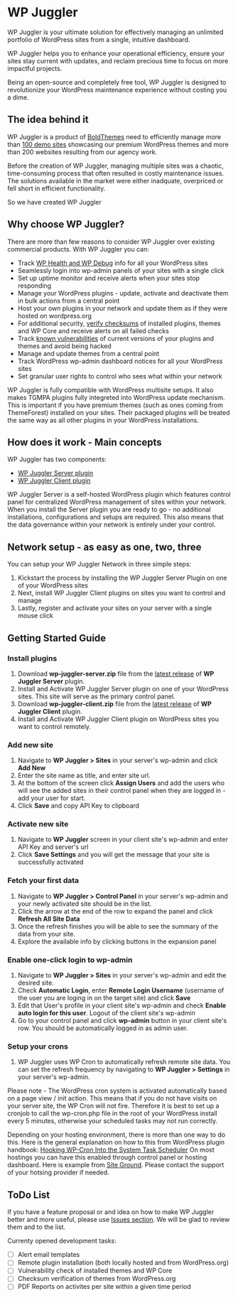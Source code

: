 # WP Juggler #

WP Juggler is your ultimate solution for effectively managing an unlimited portfolio of WordPress sites from a single, intuitive dashboard. 

WP Juggler helps you to enhance your operational efficiency, ensure your sites stay current with updates, and reclaim precious time to focus on more impactful projects. 

Being an open-source and completely free tool, WP Juggler is designed to revolutionize your WordPress maintenance experience without costing you a dime.

## The idea behind it ##

WP Juggler is a product of [BoldThemes](https://bold-themes.com/) need to efficiently manage more than [100 demo sites](https://themeforest.net/user/boldthemes/portfolio) showcasing our premium WordPress themes and more than 200 websites resulting from our agency work.

Before the creation of WP Juggler, managing multiple sites was a chaotic, time-consuming process that often resulted in costly maintenance issues. The solutions available in the market were either inadquate, overpriced or fell short in efficient functionality. 

So we have created WP Juggler

## Why choose WP Juggler? ##

There are more than few reasons to consider WP Juggler over existing commercial products.
With WP Juggler you can:

- Track [WP Health and WP Debug](https://wordpress.org/documentation/article/site-health-screen/) info for all your WordPress sites
- Seamlessly login into wp-admin panels of your sites with a single click
- Set up uptime monitor and receive alerts when your sites stop responding
- Manage your WordPress plugins - update, activate and deactivate them in bulk actions from a central point
- Host your own plugins in your network and update them as if they were hosted on wordpress.org
- For additional security, [verify checksums](https://developer.wordpress.org/cli/commands/plugin/verify-checksums/) of installed plugins, themes and WP Core and receive alerts on all failed checks
- Track [known vulnerabilities](https://www.wpvulnerability.com/) of current versions of your plugins and themes and avoid being hacked
- Manage and update themes from a central point
- Track WordPress wp-admin dashboard notices for all your WordPress sites
- Set granular user rights to control who sees what within your network

WP Juggler is fully compatible with WordPress multisite setups. 
It also makes TGMPA plugins fully integreted into WordPress update mechanism. 
This is important if you have premium themes (such as ones coming from ThemeForest) installed on your sites. Their packaged plugins will be treated the same way as all other plugins in your WordPress installations.

## How does it work - Main concepts ##

WP Juggler has two components:

- [WP Juggler Server plugin](https://github.com/boldthemes/wp-juggler-server)
- [WP Juggler Client plugin](https://github.com/boldthemes/wp-juggler-client)

WP Juggler Server is a self-hosted WordPress plugin which features control panel for centralized WordPress management of sites within your network.
When you install the Server plugin you are ready to go - no additional installations, configurations and setups are required. 
This also means that the data governance within your network is entirely under your control.

## Network setup - as easy as one, two, three ##

You can setup your WP Juggler Network in three simple steps:

1. Kickstart the process by installing the WP Juggler Server Plugin on one of your WordPress sites
2. Next, install WP Juggler Client plugins on sites you want to control and manage
3. Lastly, register and activate your sites on your server with a single mouse click 

## Getting Started Guide ##

### Install plugins ###
1. Download **wp-juggler-server.zip** file from the [latest release](https://github.com/boldthemes/wp-juggler-server/releases/latest) of **WP Juggler Server** plugin.
2. Install and Activate WP Juggler Server plugin on one of your WordPress sites. This site will serve as the primary control panel.
3. Download **wp-juggler-client.zip** file from the [latest release](https://github.com/boldthemes/wp-juggler-client/releases/latest) of **WP Juggler Client** plugin.
4. Install and Activate WP Juggler Client plugin on WordPress sites you want to control remotely.

### Add new site ###
1. Navigate to **WP Juggler > Sites** in your server's wp-admin and click **Add New**
2. Enter the site name as title, and enter site url. 
3. At the bottom of the screen click **Assign Users** and add the users who will see the added sites in their control panel when they are logged in - add your user for start. 
4. Click **Save** and copy API Key to clipboard

### Activate new site ###
1. Navigate to **WP Juggler** screen in your client site's wp-admin and enter API Key and server's url
2. Click **Save Settings** and you will get the message that your site is successfully activated 

### Fetch your first data ###
1. Navigate to  **WP Juggler > Control Panel** in your server's wp-admin and your newly activated site should be in the list.
2. Click the arrow at the end of the row to expand the panel and click **Refresh All Site Data**
3. Once the refresh finishes you will be able to see the summary of the data from your site. 
4. Explore the available info by clicking buttons in the expansion panel

### Enable one-click login to wp-admin ###
1. Navigate to **WP Juggler > Sites** in your server's wp-admin and edit the desired site.
2. Check **Automatic Login**, enter **Remote Login Username** (username of the user you are loging in on the target site) and click **Save**
3. Edit that User's profile in your client site's wp-admin and check **Enable auto login for this user**. Logout of the client site's wp-admin  
4. Go to your control panel and click **wp-admin** button in your client site's row. You should be automatically logged in as admin user.

### Setup your crons ###
1. WP Juggler uses WP Cron to automatically refresh remote site data. You can set the refresh frequency by navigating to **WP Juggler > Settings** in your server's wp-admin.

Please note - The WordPress cron system is activated automatically based on a page view / init action. This means that if you do not have visits on your server site, the WP Cron will not fire. Therefore it is best to set up a cronjob to call the wp-cron.php file in the root of your WordPress install every 5 minutes, otherwise your scheduled tasks may not run correctly. 

Depending on your hosting environment, there is more than one way to do this. 
Here is the general explanation on how to this from WordPress plugin handbook: [Hooking WP-Cron Into the System Task Scheduler](https://developer.wordpress.org/plugins/cron/hooking-wp-cron-into-the-system-task-scheduler/)
On most hostings you can have this enabled through control panel or hosting dashboard. Here is example from [Site Ground](https://eu.siteground.com/tutorials/wordpress/real-cron-job/). Please contact the support of your hotsing provider if needed.

## ToDo List ##

If you have a feature proposal or and idea on how to make WP Juggler better and more useful, please use [Issues section](https://github.com/boldthemes/wp-juggler-server/issues). We will be glad to review them and to the list.

Currenty opened development tasks:

- [ ] Alert email templates
- [ ] Remote plugin installation (both locally hosted and from WordPress.org)
- [ ] Vulnerability check of installed themes and WP Core
- [ ] Checksum verification of themes from WordPress.org
- [ ] PDF Reports on activites per site within a given time period